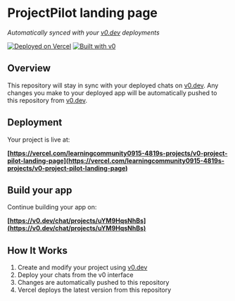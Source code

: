 # ProjectPilot landing page

*Automatically synced with your [v0.dev](https://v0.dev) deployments*

[![Deployed on Vercel](https://img.shields.io/badge/Deployed%20on-Vercel-black?style=for-the-badge&logo=vercel)](https://vercel.com/learningcommunity0915-4819s-projects/v0-project-pilot-landing-page)
[![Built with v0](https://img.shields.io/badge/Built%20with-v0.dev-black?style=for-the-badge)](https://v0.dev/chat/projects/uYM9HqsNhBs)

## Overview

This repository will stay in sync with your deployed chats on [v0.dev](https://v0.dev).
Any changes you make to your deployed app will be automatically pushed to this repository from [v0.dev](https://v0.dev).

## Deployment

Your project is live at:

**[https://vercel.com/learningcommunity0915-4819s-projects/v0-project-pilot-landing-page](https://vercel.com/learningcommunity0915-4819s-projects/v0-project-pilot-landing-page)**

## Build your app

Continue building your app on:

**[https://v0.dev/chat/projects/uYM9HqsNhBs](https://v0.dev/chat/projects/uYM9HqsNhBs)**

## How It Works

1. Create and modify your project using [v0.dev](https://v0.dev)
2. Deploy your chats from the v0 interface
3. Changes are automatically pushed to this repository
4. Vercel deploys the latest version from this repository